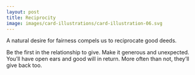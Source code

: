 ```yaml
---
layout: post
title: Reciprocity
image: images/card-illustrations/card-illustration-06.svg
---
```


A natural desire for fairness compels us to reciprocate good deeds. 

Be the first in the relationship to give. Make it generous and unexpected. You’ll have open ears and good will in return. More often than not, they’ll give back too.